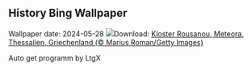 ## History Bing Wallpaper
Wallpaper date: 2024-05-28
![](https://www.bing.com/th?id=OHR.MeteoraMonastery_DE-DE0965376311_UHD.jpg&w=1000)Download: [Kloster Rousanou, Meteora, Thessalien, Griechenland (© Marius Roman/Getty Images)](https://www.bing.com/th?id=OHR.MeteoraMonastery_DE-DE0965376311_UHD.jpg)

Auto get programm by LtgX
